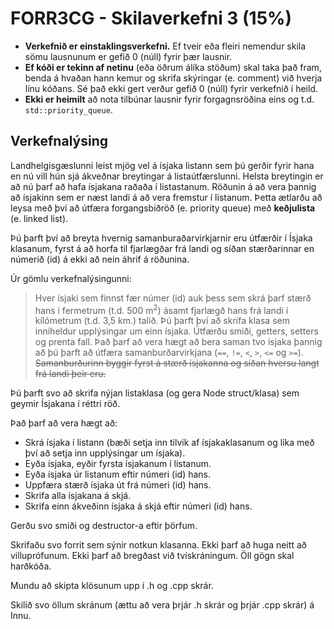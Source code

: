 # FORR3CG - Skilaverkefni 3 (15%)

- **Verkefnið er einstaklingsverkefni.** Ef tveir eða fleiri nemendur skila sömu lausnunum er gefið 0 (núll) fyrir þær lausnir.
- **Ef kóði er tekinn af netinu** (eða öðrum álíka stöðum) skal taka það fram, benda á hvaðan hann kemur og skrifa skýringar (e. comment) við hverja línu kóðans. Sé það ekki gert verður gefið 0 (núll) fyrir verkefnið í heild.
- **Ekki er heimilt** að nota tilbúnar lausnir fyrir forgagnsröðina eins og t.d. `std::priority_queue`.

## Verkefnalýsing

Landhelgisgæslunni leist mjög vel á ísjaka listann sem þú gerðir fyrir hana en nú vill hún sjá ákveðnar breytingar á listaútfærslunni. Helsta breytingin er að nú þarf að hafa ísjakana raðaða í listastanum. Röðunin á að vera þannig að ísjakinn sem er næst landi á að vera fremstur í listanum. Þetta ætlarðu að leysa með því að útfæra forgangsbiðröð (e. priority queue) með **keðjulista** (e. linked list).

Þú þarft því að breyta hvernig samanburaðarvirkjarnir eru útfærðir í Ísjaka klasanum, fyrst á að horfa til fjarlægðar frá landi og síðan stærðarinnar en númerið (id) á ekki að nein áhrif á röðunina.

Úr gömlu verkefnalýsingunni:

> Hver ísjaki sem finnst fær númer (id) auk þess sem skrá þarf stærð hans í fermetrum (t.d. 500 m<sup>2</sup>) ásamt fjarlægð hans frá landi í kílómetrum (t.d. 3,5 km.) talið.
Þú þarft því að skrifa klasa sem inniheldur upplýsingar um einn ísjaka. Útfærðu smiði, getters, setters og prenta fall. Það þarf að vera hægt að bera saman tvo ísjaka þannig að þú þarft að útfæra samanburðarvirkjana (`==`, `!=`, `<`, `>`, `<=` og `>=`). ~~Samanburðurinn byggir fyrst á stærð ísjakanna og síðan hversu langt frá landi þeir eru.~~

Þú þarft svo að skrifa nýjan listaklasa (og gera Node struct/klasa) sem geymir Ísjakana í réttri röð.

Það þarf að vera hægt að:

- Skrá ísjaka í listann (bæði setja inn tilvik af ísjakaklasanum og líka með því að setja inn upplýsingar um ísjaka).
- Eyða ísjaka, eyðir fyrsta ísjakanum í listanum.
- Eyða ísjaka úr listanum eftir númeri (id) hans.
- Uppfæra stærð ísjaka út frá númeri (id) hans.
- Skrifa alla ísjakana á skjá.
- Skrifa einn ákveðinn ísjaka á skjá eftir númeri (id) hans.

Gerðu svo smiði og destructor-a eftir þörfum.

Skrifaðu svo forrit sem sýnir notkun klasanna. Ekki þarf að huga neitt að villuprófunum. Ekki þarf að bregðast við tvískráningum. Öll gögn skal harðkóða.

Mundu að skipta klösunum upp í .h og .cpp skrár.

Skilið svo öllum skránum (ættu að vera þrjár .h skrár og þrjár .cpp skrár) á Innu.
